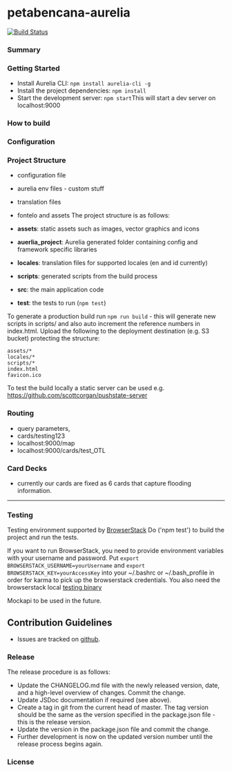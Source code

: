 # petabencana-aurelia

[![Build Status](https://travis-ci.org/urbanriskmap/petabencana.id.svg?branch=master)](https://travis-ci.org/urbanriskmap/petabencana.id)

### Summary

### Getting Started
- Install Aurelia CLI: `npm install aurelia-cli -g`
- Install the project dependencies: `npm install`
- Start the development server: `npm start`This will start a dev server on localhost:9000


### How to build 

### Configuration

### Project Structure
- configuration file 
- aurelia env files - custom stuff 
- translation files 
- fontelo and assets 
The project structure is as follows:

- **assets**: static assets such as images, vector graphics and icons
- **auerlia_project**: Aurelia generated folder containing config and framework specific libraries
- **locales**: translation files for supported locales (en and id currently)
- **scripts**: generated scripts from the build process
- **src**: the main application code
- **test**: the tests to run (`npm test`)

To generate a production build run `npm run build` - this will generate new scripts in scripts/ and also auto increment the reference numbers in index.html.  Upload the following to the deployment destination (e.g. S3 bucket) protecting the structure:

```
assets/*
locales/*
scripts/*
index.html
favicon.ico
```

To test the build locally a static server can be used e.g. https://github.com/scottcorgan/pushstate-server


### Routing
- query parameters, 
- cards/testing123 
- localhost:9000/map
- localhost:9000/cards/test_OTL


### Card Decks
- currently our cards are fixed as 6 cards that capture flooding information. 


----
### Testing
Testing environment supported by [BrowserStack](https://www.browserstack.com/)
Do ('npm test') to build the project and run the tests. 

If you want to run BrowserStack, you need to provide environment variables with your 
username and password. Put `export BROWSERSTACK_USERNAME=yourUsername` and `export BROWSERSTACK_KEY=yourAccessKey` into 
your ~/.bashrc or ~/.bash_profile in order for karma to pick up the browserstack credentials. 
You also need the browserstack local [testing binary](https://www.browserstack.com/local-testing)

Mockapi to be used in the future. 

## Contribution Guidelines

- Issues are tracked on [github](https://github.com/urbanriskmap/petabencana.id/issues). 

### Release

The release procedure is as follows:
* Update the CHANGELOG.md file with the newly released version, date, and a high-level overview of changes. Commit the change.
* Update JSDoc documentation if required (see above).
* Create a tag in git from the current head of master. The tag version should be the same as the version specified in the package.json file - this is the release version.
* Update the version in the package.json file and commit the change.
* Further development is now on the updated version number until the release process begins again.

### License
